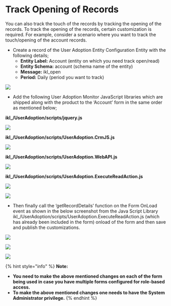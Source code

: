 # Track Opening of Records

You can also track the touch of the records by tracking the opening of the records. To track the opening of the records, certain customization is required. For example, consider a scenario where you want to track the touch/opening of the account records.

* Create a record of the User Adoption Entity Configuration Entity with the following details;
  * **Entity Label:** Account (entity on which you need track open/read)&#x20;
  * **Entity Schema:** account (schema name of the entity)&#x20;
  * **Message:** ikl\_open&#x20;
  * **Period:** Daily (period you want to track)

![](../../../.gitbook/assets/Track\_1.png)

* Add the following User Adoption Monitor JavaScript libraries which are shipped along with the product to the ‘Account’ form in the same order as mentioned below;

**ikl\_/UserAdoption/scripts/jquery.js**

![](../../../.gitbook/assets/Track\_2.png)

**ikl\_/UserAdoption/scripts/UserAdoption.CrmJS.js**

![](<../../../.gitbook/assets/UAM Track records\_2.png>)

**ikl\_/UserAdoption/scripts/UserAdoption.WebAPI.js**

![](<../../../.gitbook/assets/UAM Track records\_1.png>)

**ikl\_/UserAdoption/scripts/UserAdoption.ExecuteReadAction.js**

![](../../../.gitbook/assets/Track\_4.png)

![](../../../.gitbook/assets/Track\_5.png)

* Then finally call the ‘getRecordDetails’ function on the Form OnLoad event as shown in the below screenshot from the Java Script Library ikl\_/UserAdoption/scripts/UserAdoption.ExecuteReadAction.js (which has already been included in the form) onload of the form and then save and publish the customizations.

![](../../../.gitbook/assets/Track\_6.png)

![](../../../.gitbook/assets/Track\_7.png)

![](../../../.gitbook/assets/Track\_8.png)

{% hint style="info" %}
**Note:**&#x20;

* **You need to make the above mentioned changes on each of the form being used in case you have multiple forms configured for role-based access.**
* **To make the above mentioned changes one needs to have the System Administrator privilege.**
{% endhint %}




